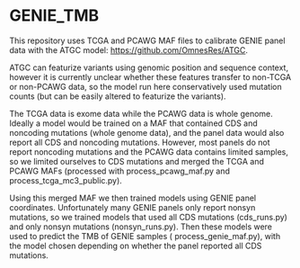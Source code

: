# GENIE_TMB

This repository uses TCGA and PCAWG MAF files to calibrate GENIE panel data with the ATGC model: https://github.com/OmnesRes/ATGC.

ATGC can featurize variants using genomic position and sequence context, however it is currently unclear whether these features transfer to non-TCGA or non-PCAWG data, so the model run here conservatively used mutation counts (but can be easily altered to featurize the variants).

The TCGA data is exome data while the PCAWG data is whole genome.  Ideally a model would be trained on a MAF that contained CDS and noncoding mutations (whole genome data), and the panel data would also report all CDS and noncoding mutations.  However, most panels do not report noncoding mutations and the PCAWG data contains limited samples, so we limited ourselves to CDS mutations and merged the TCGA and PCAWG MAFs (processed with process_pcawg_maf.py and process_tcga_mc3_public.py).

Using this merged MAF we then trained models using GENIE panel coordinates.  Unfortunately many GENIE panels only report nonsyn mutations, so we trained models that used all CDS mutations (cds_runs.py) and only nonsyn mutations (nonsyn_runs.py).  Then these models were used to predict the TMB of GENIE samples ( process_genie_maf.py), with the model chosen depending on whether the panel reported all CDS mutations.
